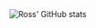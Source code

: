 <img src="https://github-readme-stats.vercel.app/api?username=LevineRoss&show_icons=true&theme=tokyonight" alt="Ross' GitHub stats" />
